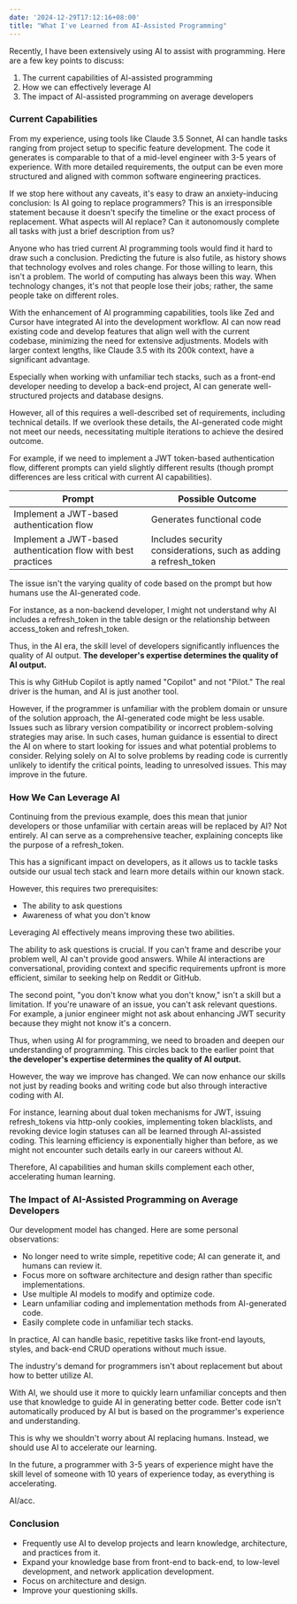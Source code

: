 ```yaml
---
date: '2024-12-29T17:12:16+08:00'
title: "What I've Learned from AI-Assisted Programming"
---
```


Recently, I have been extensively using AI to assist with programming. Here are a few key points to discuss:

1. The current capabilities of AI-assisted programming
2. How we can effectively leverage AI
3. The impact of AI-assisted programming on average developers

### Current Capabilities

From my experience, using tools like Claude 3.5 Sonnet, AI can handle tasks ranging from project setup to specific feature development. The code it generates is comparable to that of a mid-level engineer with 3-5 years of experience. With more detailed requirements, the output can be even more structured and aligned with common software engineering practices.

If we stop here without any caveats, it's easy to draw an anxiety-inducing conclusion: Is AI going to replace programmers? This is an irresponsible statement because it doesn't specify the timeline or the exact process of replacement. What aspects will AI replace? Can it autonomously complete all tasks with just a brief description from us?

Anyone who has tried current AI programming tools would find it hard to draw such a conclusion. Predicting the future is also futile, as history shows that technology evolves and roles change. For those willing to learn, this isn't a problem. The world of computing has always been this way. When technology changes, it's not that people lose their jobs; rather, the same people take on different roles.

With the enhancement of AI programming capabilities, tools like Zed and Cursor have integrated AI into the development workflow. AI can now read existing code and develop features that align well with the current codebase, minimizing the need for extensive adjustments. Models with larger context lengths, like Claude 3.5 with its 200k context, have a significant advantage.

Especially when working with unfamiliar tech stacks, such as a front-end developer needing to develop a back-end project, AI can generate well-structured projects and database designs.

However, all of this requires a well-described set of requirements, including technical details. If we overlook these details, the AI-generated code might not meet our needs, necessitating multiple iterations to achieve the desired outcome.

For example, if we need to implement a JWT token-based authentication flow, different prompts can yield slightly different results (though prompt differences are less critical with current AI capabilities).

| Prompt | Possible Outcome |
| --- | --- |
| Implement a JWT-based authentication flow | Generates functional code |
| Implement a JWT-based authentication flow with best practices | Includes security considerations, such as adding a refresh_token |

The issue isn't the varying quality of code based on the prompt but how humans use the AI-generated code.

For instance, as a non-backend developer, I might not understand why AI includes a refresh_token in the table design or the relationship between access_token and refresh_token.

Thus, in the AI era, the skill level of developers significantly influences the quality of AI output. **The developer's expertise determines the quality of AI output.**

This is why GitHub Copilot is aptly named "Copilot" and not "Pilot." The real driver is the human, and AI is just another tool.

However, if the programmer is unfamiliar with the problem domain or unsure of the solution approach, the AI-generated code might be less usable. Issues such as library version compatibility or incorrect problem-solving strategies may arise. In such cases, human guidance is essential to direct the AI on where to start looking for issues and what potential problems to consider. Relying solely on AI to solve problems by reading code is currently unlikely to identify the critical points, leading to unresolved issues. This may improve in the future.


### How We Can Leverage AI

Continuing from the previous example, does this mean that junior developers or those unfamiliar with certain areas will be replaced by AI? Not entirely. AI can serve as a comprehensive teacher, explaining concepts like the purpose of a refresh_token.

This has a significant impact on developers, as it allows us to tackle tasks outside our usual tech stack and learn more details within our known stack.

However, this requires two prerequisites:

- The ability to ask questions
- Awareness of what you don't know

Leveraging AI effectively means improving these two abilities.

The ability to ask questions is crucial. If you can't frame and describe your problem well, AI can't provide good answers. While AI interactions are conversational, providing context and specific requirements upfront is more efficient, similar to seeking help on Reddit or GitHub.

The second point, "you don't know what you don't know," isn't a skill but a limitation. If you're unaware of an issue, you can't ask relevant questions. For example, a junior engineer might not ask about enhancing JWT security because they might not know it's a concern.

Thus, when using AI for programming, we need to broaden and deepen our understanding of programming. This circles back to the earlier point that **the developer's expertise determines the quality of AI output.**

However, the way we improve has changed. We can now enhance our skills not just by reading books and writing code but also through interactive coding with AI.

For instance, learning about dual token mechanisms for JWT, issuing refresh_tokens via http-only cookies, implementing token blacklists, and revoking device login statuses can all be learned through AI-assisted coding. This learning efficiency is exponentially higher than before, as we might not encounter such details early in our careers without AI.

Therefore, AI capabilities and human skills complement each other, accelerating human learning.

### The Impact of AI-Assisted Programming on Average Developers

Our development model has changed. Here are some personal observations:

- No longer need to write simple, repetitive code; AI can generate it, and humans can review it.
- Focus more on software architecture and design rather than specific implementations.
- Use multiple AI models to modify and optimize code.
- Learn unfamiliar coding and implementation methods from AI-generated code.
- Easily complete code in unfamiliar tech stacks.

In practice, AI can handle basic, repetitive tasks like front-end layouts, styles, and back-end CRUD operations without much issue.

The industry's demand for programmers isn't about replacement but about how to better utilize AI.

With AI, we should use it more to quickly learn unfamiliar concepts and then use that knowledge to guide AI in generating better code. Better code isn't automatically produced by AI but is based on the programmer's experience and understanding.

This is why we shouldn't worry about AI replacing humans. Instead, we should use AI to accelerate our learning.

In the future, a programmer with 3-5 years of experience might have the skill level of someone with 10 years of experience today, as everything is accelerating.

AI/acc.

### Conclusion

- Frequently use AI to develop projects and learn knowledge, architecture, and practices from it.
- Expand your knowledge base from front-end to back-end, to low-level development, and network application development.
- Focus on architecture and design.
- Improve your questioning skills.
